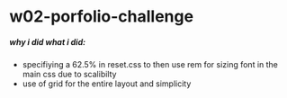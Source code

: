 # w02-porfolio-challenge



##### why i did what i did:
- specifiying a 62.5% in reset.css to then use rem for sizing font in the main css due to scalibilty 
- use of grid for the entire layout and simplicity

